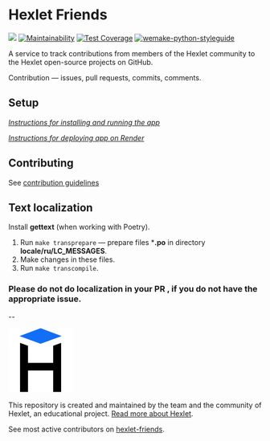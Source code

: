 # Hexlet Friends

[![](https://github.com/Hexlet/hexlet-friends/workflows/CI/badge.svg)](https://github.com/Hexlet/hexlet-friends/actions)
[![Maintainability](https://api.codeclimate.com/v1/badges/dedb9f8ad241a9152fd0/maintainability)](https://codeclimate.com/github/Hexlet/hexlet-friends/maintainability)
[![Test Coverage](https://api.codeclimate.com/v1/badges/dedb9f8ad241a9152fd0/test_coverage)](https://codeclimate.com/github/Hexlet/hexlet-friends/test_coverage)
[![wemake-python-styleguide](https://img.shields.io/badge/style-wemake-000000.svg)](https://github.com/wemake-services/wemake-python-styleguide)

A service to track contributions from members of the Hexlet community to the Hexlet open-source projects on GitHub.

Contribution &mdash; issues, pull requests, commits, comments.

## Setup

_[Instructions for installing and running the app](INSTALLATION.md)_

_[Instructions for deploying app on Render](DEPLOYMENT.md)_

## Contributing

See [contribution guidelines](./CONTRIBUTING.md)

## Text localization

Install **gettext** (when working with Poetry).

1. Run `make transprepare` &mdash; prepare files ***.po** in directory **locale/ru/LC_MESSAGES**.
2. Make changes in these files.
3. Run `make transcompile`.

### **Please do not do localization in your PR , if you do not have the appropriate issue.**

--

[![Hexlet Ltd. logo](https://raw.githubusercontent.com/Hexlet/assets/master/images/hexlet_logo128.png)](https://hexlet.io/pages/about?utm_source=github&utm_medium=link&utm_campaign=hexlet-friends)

This repository is created and maintained by the team and the community of Hexlet, an educational project. [Read more about Hexlet](https://hexlet.io/pages/about?utm_source=github&utm_medium=link&utm_campaign=hexlet-friends).

See most active contributors on [hexlet-friends](https://friends.hexlet.io/).
